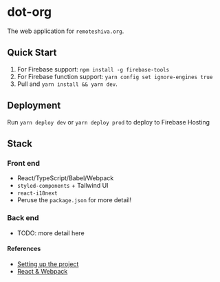 # dot-org

The web application for `remoteshiva.org`.

## Quick Start
1. For Firebase support: `npm install -g firebase-tools`
2. For Firebase function support: `yarn config set ignore-engines true`
3. Pull and `yarn install && yarn dev`.

## Deployment
Run `yarn deploy dev` or `yarn deploy prod` to deploy to Firebase Hosting

## Stack

### Front end
* React/TypeScript/Babel/Webpack
* `styled-components` + Tailwind UI
* `react-i18next`
* Peruse the `package.json` for more detail!

### Back end
* TODO: more detail here



#### References
* [Setting up the project](https://dev.to/renatobentorocha/setup-a-react-js-project-with-typescript-eslint-and-prettier-without-create-react-app-l6i)
* [React & Webpack](https://www.typescriptlang.org/docs/handbook/react-&-webpack.html)

